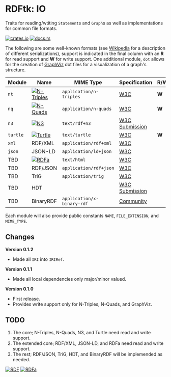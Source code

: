 # RDFtk: IO

Traits for reading/wtiting `Statement`s and `Graph`s as well as implementations for common file formats.

[![crates.io](https://img.shields.io/crates/v/rdftk_io.svg)](https://crates.io/crates/rdftk_io)
[![docs.rs](https://docs.rs/rdftk_io/badge.svg)](https://docs.rs/rdftk_io)

The following are some well-known formats (see [Wikipedia](https://en.wikipedia.org/wiki/Resource_Description_Framework#Serialization_formats)
for a description of different serializations), support is indicated in the final column with
an **R** for read support and **W** for write support. One additional module, `dot` allows for the
creation of [GraphViz](https://graphviz.gitlab.io/) dot files for a visualization of a graph's structure.

| Module   | Name          | MIME Type                                       | Specification | R/W |
|----------|---------------|-------------------------------------------------|---------------|-----|
| `nt`     | [![N-Triples](https://img.shields.io/badge/RDF-N--Triples-blue)](https://www.w3.org/TR/n-triples/) | `application/n-triples` | [W3C](https://www.w3.org/TR/n-triples/) | **W** |
| `nq`     | [![N-Quads](https://img.shields.io/badge/RDF-N--Quads-blue)](https://www.w3.org/TR/n-quads/)       | `application/n-quads`   | [W3C](https://www.w3.org/TR/n-quads/) | **W** |
| `n3`     | [![N3](https://img.shields.io/badge/RDF-N3-blue)](https://www.w3.org/TeamSubmission/n3/)           | `text/rdf+n3`           | [W3C Submission](https://www.w3.org/TeamSubmission/n3/) |     |
| `turtle` | [![Turtle](https://img.shields.io/badge/RDF-Turtle-blue)](https://www.w3.org/TR/turtle/)            | `text/turtle`           | [W3C](https://www.w3.org/TR/turtle/) | **W** |
| `xml`    | RDF/XML       | `application/rdf+xml`       | [W3C](https://www.w3.org/TR/rdf-syntax-grammar/) |     |
| `json`   | JSON-LD       | `application/ld+json`       | [W3C](https://www.w3.org/TR/json-ld/) |     |
| TBD      | [![RDFa](https://www.w3.org/Icons/SW/Buttons/sw-rdfa-blue.png)](http://www.w3.org/2001/sw/wiki/RDFa) | `text/html`                            | [W3C](https://www.w3.org/TR/rdfa-core/) |     |
| TBD      | RDF/JSON      | `application/rdf+json`      | [W3C](https://www.w3.org/TR/rdf-json/) |     |
| TBD      | TriG          | `application/trig`          | [W3C](https://www.w3.org/TR/trig/) |     |
| TBD      | HDT           |                             | [W3C Submission](https://www.w3.org/Submission/2011/SUBM-HDT-20110330/) |     |
| TBD      | BinaryRDF     | `application/x-binary-rdf`  | [Community](https://afs.github.io/rdf-thrift/rdf-binary-thrift.html) |     |

Each module will also provide public constants `NAME`, `FILE_EXTENSION`, and `MIME_TYPE`.

## Changes

**Version 0.1.2**

* Made all `IRI` into `IRIRef`.

**Version 0.1.1**

* Made all local dependencies only major/minor valued.

**Version 0.1.0**

* First release.
* Provides write support only for N-Triples, N-Quads, and GraphViz.

## TODO

1. The core; N-Triples, N-Quads, N3, and Turtle need read and write support.
2. The extended core; RDF/XML, JSON-LD, and RDFa need read and write support.
3. The rest; RDF/JSON, TriG, HDT, and BinaryRDF will be implemended as needed.

[![RDF](https://www.w3.org/Icons/SW/Buttons/sw-rdf-blue.png)](http://www.w3.org/2001/sw/wiki/RDF)
[![RDFa](https://www.w3.org/Icons/SW/Buttons/sw-rdfa-blue.png)](http://www.w3.org/2001/sw/wiki/RDFa)